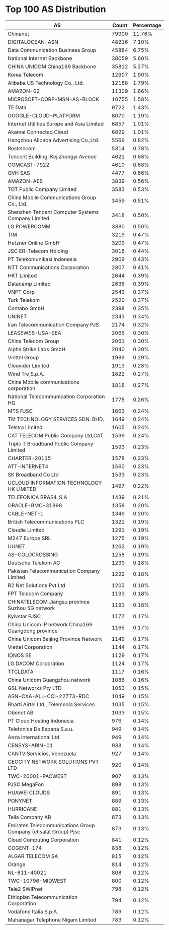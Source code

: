 # Top 100 AS Distribution
| AS | Count | Percentage |
|----|----|----|
| Chinanet | 79900 | 11.76% |
| DIGITALOCEAN-ASN | 48216 | 7.10% |
| Data Communication Business Group | 45884 | 6.75% |
| National Internet Backbone | 38059 | 5.60% |
| CHINA UNICOM China169 Backbone | 35812 | 5.27% |
| Korea Telecom | 12907 | 1.90% |
| Alibaba US Technology Co., Ltd. | 12188 | 1.79% |
| AMAZON-02 | 11309 | 1.66% |
| MICROSOFT-CORP-MSN-AS-BLOCK | 10755 | 1.58% |
| TE Data | 9722 | 1.43% |
| GOOGLE-CLOUD-PLATFORM | 8070 | 1.19% |
| Internet Utilities Europe and Asia Limited | 6857 | 1.01% |
| Akamai Connected Cloud | 6829 | 1.01% |
| Hangzhou Alibaba Advertising Co.,Ltd. | 5569 | 0.82% |
| Rostelecom | 5314 | 0.78% |
| Tencent Building, Kejizhongyi Avenue | 4621 | 0.68% |
| COMCAST-7922 | 4610 | 0.68% |
| OVH SAS | 4477 | 0.66% |
| AMAZON-AES | 3839 | 0.56% |
| TOT Public Company Limited | 3583 | 0.53% |
| China Mobile Communications Group Co., Ltd. | 3459 | 0.51% |
| Shenzhen Tencent Computer Systems Company Limited | 3418 | 0.50% |
| LG POWERCOMM | 3380 | 0.50% |
| TIM | 3219 | 0.47% |
| Hetzner Online GmbH | 3209 | 0.47% |
| JSC ER-Telecom Holding | 3018 | 0.44% |
| PT Telekomunikasi Indonesia | 2909 | 0.43% |
| NTT Communications Corporation | 2807 | 0.41% |
| HKT Limited | 2644 | 0.39% |
| Datacamp Limited | 2636 | 0.39% |
| VNPT Corp | 2543 | 0.37% |
| Turk Telekom | 2520 | 0.37% |
| Contabo GmbH | 2398 | 0.35% |
| UNINET | 2343 | 0.34% |
| Iran Telecommunication Company PJS | 2174 | 0.32% |
| LEASEWEB-USA-SEA | 2066 | 0.30% |
| China Telecom Group | 2061 | 0.30% |
| Alpha Strike Labs GmbH | 2040 | 0.30% |
| Viettel Group | 1989 | 0.29% |
| Clouvider Limited | 1913 | 0.28% |
| Wind Tre S.p.A. | 1822 | 0.27% |
| China Mobile communications corporation | 1818 | 0.27% |
| National Telecommunication Corporation HQ | 1775 | 0.26% |
| MTS PJSC | 1663 | 0.24% |
| TM TECHNOLOGY SERVICES SDN. BHD. | 1649 | 0.24% |
| Telstra Limited | 1605 | 0.24% |
| CAT TELECOM Public Company Ltd,CAT | 1599 | 0.24% |
| Triple T Broadband Public Company Limited | 1593 | 0.23% |
| CHARTER-20115 | 1578 | 0.23% |
| ATT-INTERNET4 | 1560 | 0.23% |
| SK Broadband Co Ltd | 1533 | 0.23% |
| UCLOUD INFORMATION TECHNOLOGY HK LIMITED | 1497 | 0.22% |
| TELEFONICA BRASIL S.A | 1439 | 0.21% |
| ORACLE-BMC-31898 | 1358 | 0.20% |
| CABLE-NET-1 | 1349 | 0.20% |
| British Telecommunications PLC | 1321 | 0.19% |
| Cloudie Limited | 1291 | 0.19% |
| M247 Europe SRL | 1275 | 0.19% |
| UUNET | 1262 | 0.19% |
| AS-COLOCROSSING | 1258 | 0.19% |
| Deutsche Telekom AG | 1239 | 0.18% |
| Pakistan Telecommunication Company Limited | 1222 | 0.18% |
| R2 Net Solutions Pvt Ltd | 1203 | 0.18% |
| FPT Telecom Company | 1193 | 0.18% |
| CHINATELECOM Jiangsu province Suzhou 5G network | 1191 | 0.18% |
| Kyivstar PJSC | 1177 | 0.17% |
| China Unicom IP network China169 Guangdong province | 1165 | 0.17% |
| China Unicom Beijing Province Network | 1149 | 0.17% |
| Viettel Corporation | 1144 | 0.17% |
| IONOS SE | 1129 | 0.17% |
| LG DACOM Corporation | 1124 | 0.17% |
| TTCLDATA | 1117 | 0.16% |
| China Unicom Guangzhou network | 1086 | 0.16% |
| GSL Networks Pty LTD | 1053 | 0.15% |
| ASN-CXA-ALL-CCI-22773-RDC | 1049 | 0.15% |
| Bharti Airtel Ltd., Telemedia Services | 1035 | 0.15% |
| Obenet AB | 1033 | 0.15% |
| PT Cloud Hosting Indonesia | 976 | 0.14% |
| Telefonica De Espana S.a.u. | 949 | 0.14% |
| Aeza International Ltd | 949 | 0.14% |
| CENSYS-ARIN-01 | 938 | 0.14% |
| CANTV Servicios, Venezuela | 927 | 0.14% |
| GEOCITY NETWORK SOLUTIONS PVT LTD | 920 | 0.14% |
| TWC-20001-PACWEST | 907 | 0.13% |
| PJSC MegaFon | 898 | 0.13% |
| HUAWEI CLOUDS | 891 | 0.13% |
| PONYNET | 889 | 0.13% |
| HURRICANE | 881 | 0.13% |
| Telia Company AB | 873 | 0.13% |
| Emirates Telecommunications Group Company (etisalat Group) Pjsc | 873 | 0.13% |
| Cloud Computing Corporation | 841 | 0.12% |
| COGENT-174 | 838 | 0.12% |
| ALGAR TELECOM SA | 815 | 0.12% |
| Orange | 814 | 0.12% |
| NL-811-40021 | 808 | 0.12% |
| TWC-10796-MIDWEST | 800 | 0.12% |
| Tele2 SWIPnet | 798 | 0.12% |
| Ethiopian Telecommunication Corporation | 794 | 0.12% |
| Vodafone Italia S.p.A. | 789 | 0.12% |
| Mahanagar Telephone Nigam Limited | 783 | 0.12% |
